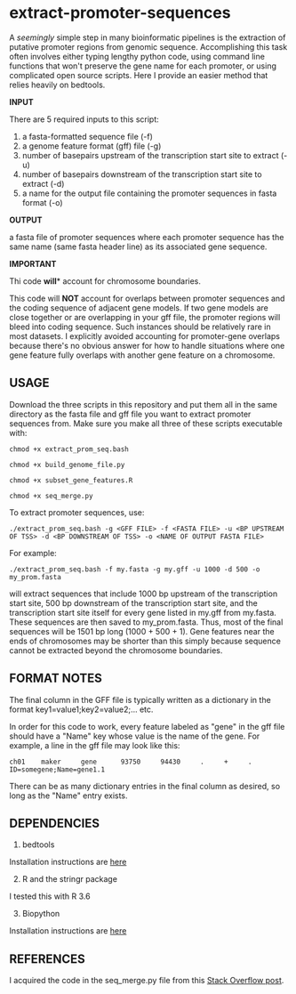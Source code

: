 # extract-promoter-sequences
A *seemingly* simple step in many bioinformatic pipelines is the extraction of putative promoter regions from genomic sequence. Accomplishing this task often involves either typing lengthy python code, using command line functions that won't preserve the gene name for each promoter, or using complicated open source scripts. Here I provide an easier method that relies heavily on bedtools. 

**INPUT**

There are 5 required inputs to this script:

1. a fasta-formatted sequence file (-f)
2. a genome feature format (gff) file (-g)
3. number of basepairs upstream of the transcription start site to extract (-u)
4. number of basepairs downstream of the transcription start site to extract (-d)
5. a name for the output file containing the promoter sequences in fasta format (-o)

**OUTPUT** 

a fasta file of promoter sequences where each promoter sequence has the same name (same fasta header line) as its associated gene sequence.

**IMPORTANT**

Thi code **will*** account for chromosome boundaries.

This code will **NOT** account for overlaps between promoter sequences and the coding sequence of adjacent gene models. If two gene models are close together or are overlapping in your gff file, the promoter regions will bleed into coding sequence. Such instances should be relatively rare in most datasets. I explicitly avoided accounting for promoter-gene overlaps because there's no obvious answer for how to handle situations where one gene feature fully overlaps with another gene feature on a chromosome.


## USAGE
Download the three scripts in this repository and put them all in the same directory as the fasta file and gff file you want to extract promoter sequences from. Make sure
you make all three of these scripts executable with:

`chmod +x extract_prom_seq.bash`

`chmod +x build_genome_file.py`

`chmod +x subset_gene_features.R`

`chmod +x seq_merge.py`

To extract promoter sequences, use:

`./extract_prom_seq.bash -g <GFF FILE> -f <FASTA FILE> -u <BP UPSTREAM OF TSS> -d <BP DOWNSTREAM OF TSS> -o <NAME OF OUTPUT FASTA FILE>`

For example:

`./extract_prom_seq.bash -f my.fasta -g my.gff -u 1000 -d 500 -o my_prom.fasta`

will extract sequences that include 1000 bp upstream of the transcription start site, 500 bp downstream of the transcription start site, and the transcription start site itself for every gene listed in my.gff from my.fasta. These sequences are then saved to my_prom.fasta. Thus, most of the final sequences will be 1501 bp long (1000 + 500 + 1). Gene features near the ends of chromosomes may be shorter than this simply because sequence cannot be extracted beyond the chromosome boundaries. 

## FORMAT NOTES
The final column in the GFF file is typically written as a dictionary in the format 
key1=value1;key2=value2;... etc.

In order for this code to work, every feature labeled as "gene" in the gff file should have 
a "Name" key whose value is the name of the gene. For example, a line in the gff file may look like this:

```
ch01    maker     gene      93750     94430     .     +     .     ID=somegene;Name=gene1.1
```

There can be as many dictionary entries in the final column as desired, so long as the "Name" entry exists.

## DEPENDENCIES

1. bedtools

Installation instructions are [here](https://bedtools.readthedocs.io/en/latest/content/installation.html)

2. R and the stringr package

I tested this with R 3.6

3. Biopython

Installation instructions are [here](https://biopython.org/wiki/Download)

## REFERENCES

I acquired the code in the seq_merge.py file from this [Stack Overflow post](https://bioinformatics.stackexchange.com/questions/4714/how-to-merge-transcript-sequence-with-same-name-in-a-fasta-file).
